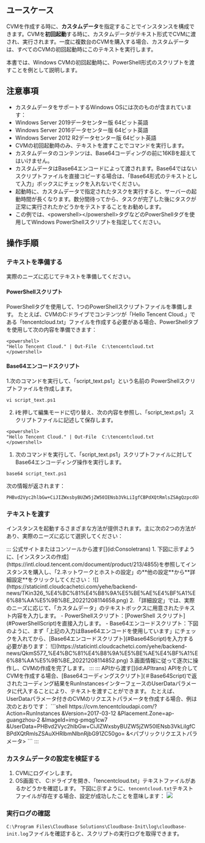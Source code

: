 ## ユースケース

CVMを作成する時に、**カスタムデータ**を指定することでインスタンスを構成できます。CVMを**初回起動**する時に、カスタムデータがテキスト形式でCVMに渡され、実行されます。一度に複数台のCVMを購入する場合、カスタムデータは、すべてのCVMの初回起動時にこのテキストを実行します。

本書では、Windows CVMの初回起動時に、PowerShell形式のスクリプトを渡すことを例として説明します。

## 注意事項

- カスタムデータをサポートするWindows OSには次のものが含まれています：
 - Windows Server 2019データセンター版 64ビット英語
 - Windows Server 2016データセンター版 64ビット英語
 - Windows Server 2012 R2データセンター版 64ビット英語
- CVMの初回起動時のみ、テキストを渡すことでコマンドを実行します。
- カスタムデータのコンテンツは、Base64コーディングの前に16KBを超えてはいけません。
- カスタムデータはBase64エンコードによって渡されます。Base64ではないスクリプトファイルを直接コピーする場合は、「Base64形式のテキストとして入力」ボックスにチェックを入れないでください。
- 起動時に、カスタムデータで指定されたタスクを実行すると、サーバーの起動時間が長くなります。数分間待ってから、タスクが完了した後にタスクが正常に実行されたかどうかをテストすることをお勧めします。
- この例では、&lt;powershell&gt;&lt;/powershell&gt;タグなどのPowerShellタグを使用してWindows PowerShellスクリプトを指定してください。

## 操作手順

### テキストを準備する

実際のニーズに応じてテキストを準備してください。


#### PowerShellスクリプト[](id:PowerShellScript)
PowerShellタグを使用して、1つのPowerShellスクリプトファイルを準備します。
たとえば、CVMのC:ドライブでコンテンツが「Hello Tencent Cloud.」である「tencentcloud.txt」ファイルを作成する必要がある場合、PowerShellタブを使用して次の内容を準備できます：
```shell
<powershell>
"Hello Tencent Cloud." | Out-File  C:\tencentcloud.txt
</powershell>
```


#### Base64エンコードスクリプト[](id:Base64Script)

1.次のコマンドを実行して、「script_text.ps1」という名前の PowerShellスクリプトファイルを作成します。
```shell
vi script_text.ps1
```
2. **i**を押して編集モードに切り替え、次の内容を参照し、「script_text.ps1」スクリプトファイルに記述して保存します。
```shell
<powershell>
"Hello Tencent Cloud." | Out-File  C:\tencentcloud.txt
</powershell>
```
1. 次のコマンドを実行して、「script_text.ps1」スクリプトファイルに対してBase64エンコーディング操作を実行します。
```shell
base64 script_text.ps1
```
次の情報が返されます：
```shell
PHBvd2Vyc2hlbGw+CiJIZWxsbyBUZW5jZW50IENsb3VkLiIgfCBPdXQtRmlsZSAgQzpcdGVuY2VudGNsb3VkLnR4dAo8L3Bvd2Vyc2hlbGw+Cg==
```

### テキストを渡す

インスタンスを起動するさまざまな方法が提供されます。主に次の2つの方法があり、実際のニーズに応じて選択してください：

<dx-tabs>
::: 公式サイトまたはコンソールから渡す[](id:Consoletrans)
1. 下図に示すように、[インスタンスの作成](https://intl.cloud.tencent.com/document/product/213/4855)を参照してインスタンスを購入し、「2.ネットワークとホストの設定」の**他の設定**から**詳細設定**をクリックしてください：
![](https://staticintl.cloudcachetci.com/yehe/backend-news/TKin326_%E4%BC%81%E4%B8%9A%E5%BE%AE%E4%BF%A1%E6%88%AA%E5%9B%BE_20221208114658.png)
2. 「詳細設定」では、実際のニーズに応じて、「カスタムデータ」のテキストボックスに用意されたテキスト内容を入力します。
 - PowerShellスクリプト：[PowerShell スクリプト](#PowerShellScript)を直接入力します。
 - Base64エンコードスクリプト：下図のように、まず「上記の入力はBase64エンコードを使用しています」にチェックを入れてから、[Base64エンコードスクリプト](#Base64Script)を入力する必要があります：
![](https://staticintl.cloudcachetci.com/yehe/backend-news/QkmS577_%E4%BC%81%E4%B8%9A%E5%BE%AE%E4%BF%A1%E6%88%AA%E5%9B%BE_20221208114852.png)
3.画面情報に従って逐次に操作し、CVMの作成を完了します。
:::
::: APIから渡す[](id:APItrans)
APIを介してCVMを作成する場合、[Base64コーディングスクリプト](＃Base64Script)で返されたコーディング結果をRunInstancesインターフェースのUserDataパラメータに代入することにより、テキストを渡すことができます。
たとえば、UserDataパラメータ付きのCVMのリクエストパラメータを作成する場合、例は次のとおりです：
```shell
https://cvm.tencentcloudapi.com/?Action=RunInstances
&Version=2017-03-12
&Placement.Zone=ap-guangzhou-2
&ImageId=img-pmqg1cw7
&UserData=PHBvd2Vyc2hlbGw+CiJIZWxsbyBUZW5jZW50IENsb3VkLiIgfCBPdXQtRmlsZSAuXHRlbmNlbnRjbG91ZC50go=
&<パブリックリクエストパラメータ>
```
:::
</dx-tabs>



### カスタムデータの設定を検証する

1. CVMにログインします。
2. OS画面で、 C:ドライブを開き、「tencentcloud.txt」テキストファイルがあるかどうかを確認します。
下図に示すように、`tencentcloud.txt`テキストファイルが存在する場合、設定が成功したことを意味します：
![](https://main.qcloudimg.com/raw/9f94ec922111734a489b9730d66168c3.png)


### 実行ログの確認
`C:\Program Files\Cloudbase Solutions\Cloudbase-Init\log\cloudbase-init.log`ファイルを確認すると、スクリプトの実行ログを取得できます。

